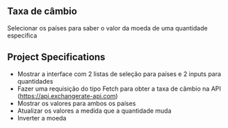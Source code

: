 ## Taxa de câmbio

Selecionar os países para saber o valor da moeda de uma quantidade especifica

## Project Specifications

- Mostrar a interface com 2 listas de seleção para países e 2 inputs para quantidades
- Fazer uma requisição do tipo Fetch para obter a taxa de câmbio na API (https://api.exchangerate-api.com) 
- Mostrar os valores para ambos os países
- Atualizar os valores a medida que a quantidade muda
- Inverter a moeda
